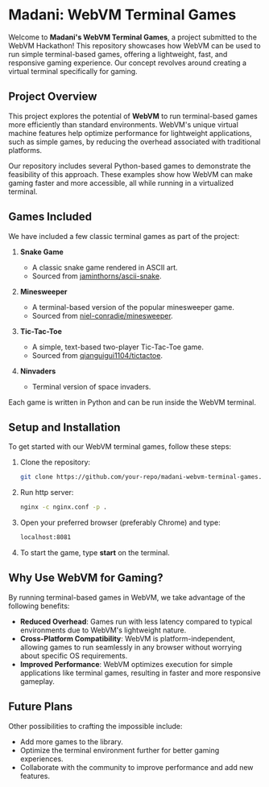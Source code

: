 # Madani: WebVM Terminal Games

Welcome to **Madani's WebVM Terminal Games**, a project submitted to the WebVM Hackathon! This repository showcases how WebVM can be used to run simple terminal-based games, offering a lightweight, fast, and responsive gaming experience. Our concept revolves around creating a virtual terminal specifically for gaming.

## Project Overview

This project explores the potential of **WebVM** to run terminal-based games more efficiently than standard environments. WebVM's unique virtual machine features help optimize performance for lightweight applications, such as simple games, by reducing the overhead associated with traditional platforms. 

Our repository includes several Python-based games to demonstrate the feasibility of this approach. These examples show how WebVM can make gaming faster and more accessible, all while running in a virtualized terminal.

## Games Included

We have included a few classic terminal games as part of the project:

1. **Snake Game**
   - A classic snake game rendered in ASCII art.
   - Sourced from [jaminthorns/ascii-snake](https://github.com/jaminthorns/ascii-snake).

2. **Minesweeper**
   - A terminal-based version of the popular minesweeper game.
   - Sourced from [niel-conradie/minesweeper](https://github.com/niel-conradie/minesweeper).

3. **Tic-Tac-Toe**
   - A simple, text-based two-player Tic-Tac-Toe game.
   - Sourced from [qianguigui1104/tictactoe](https://gist.github.com/qianguigui1104/edb3b11b33c78e5894aad7908c773353).
  
4. **Ninvaders**
   - Terminal version of space invaders.

Each game is written in Python and can be run inside the WebVM terminal.

## Setup and Installation

To get started with our WebVM terminal games, follow these steps:

1. Clone the repository:
   ```bash
   git clone https://github.com/your-repo/madani-webvm-terminal-games.git

2. Run http server:
   ```bash
   nginx -c nginx.conf -p .
   
3. Open your preferred browser (preferably Chrome) and type:
   ```bash
   localhost:8081
   
4. To start the game, type **start** on the terminal.
   
## Why Use WebVM for Gaming?

By running terminal-based games in WebVM, we take advantage of the following benefits:

- **Reduced Overhead**: Games run with less latency compared to typical environments due to WebVM's lightweight nature.
- **Cross-Platform Compatibility**: WebVM is platform-independent, allowing games to run seamlessly in any browser without worrying about specific OS requirements.
- **Improved Performance**: WebVM optimizes execution for simple applications like terminal games, resulting in faster and more responsive gameplay.

## Future Plans

Other possibilities to crafting the impossible include:

- Add more games to the library.
- Optimize the terminal environment further for better gaming experiences.
- Collaborate with the community to improve performance and add new features.
